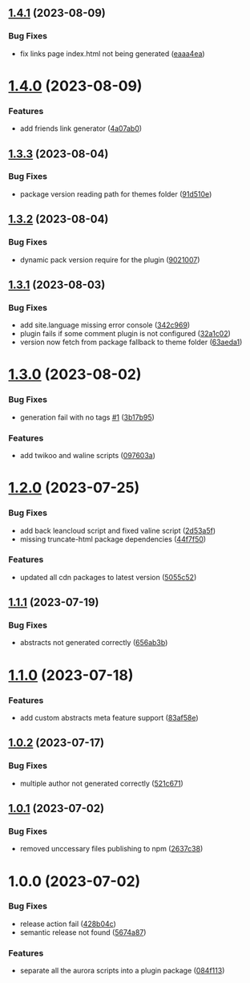 ## [1.4.1](https://github.com/auroral-ui/hexo-plugin-aurora/compare/v1.4.0...v1.4.1) (2023-08-09)


### Bug Fixes

* fix links page index.html not being generated ([eaaa4ea](https://github.com/auroral-ui/hexo-plugin-aurora/commit/eaaa4ea5d724092c8d07bfb868abeb01467bb7a1))

# [1.4.0](https://github.com/auroral-ui/hexo-plugin-aurora/compare/v1.3.3...v1.4.0) (2023-08-09)


### Features

* add friends link generator ([4a07ab0](https://github.com/auroral-ui/hexo-plugin-aurora/commit/4a07ab0b0ba001bd1d6b0cd2bf90bc44a080483f))

## [1.3.3](https://github.com/auroral-ui/hexo-plugin-aurora/compare/v1.3.2...v1.3.3) (2023-08-04)


### Bug Fixes

* package version reading path for themes folder ([91d510e](https://github.com/auroral-ui/hexo-plugin-aurora/commit/91d510ed9c6f29ca877a57eb59692360e9712575))

## [1.3.2](https://github.com/auroral-ui/hexo-plugin-aurora/compare/v1.3.1...v1.3.2) (2023-08-04)


### Bug Fixes

* dynamic pack version require for the plugin ([9021007](https://github.com/auroral-ui/hexo-plugin-aurora/commit/90210076cc14bc68c10845b903d632eea30f86ba))

## [1.3.1](https://github.com/auroral-ui/hexo-plugin-aurora/compare/v1.3.0...v1.3.1) (2023-08-03)


### Bug Fixes

* add site.language missing error console ([342c969](https://github.com/auroral-ui/hexo-plugin-aurora/commit/342c96971922b4e9804e2eee36ee7c294e1460c3))
* plugin fails if some comment plugin is not configured ([32a1c02](https://github.com/auroral-ui/hexo-plugin-aurora/commit/32a1c0231c60a6d05707869fc8c9560356079233))
* version now fetch from package fallback to theme folder ([63aeda1](https://github.com/auroral-ui/hexo-plugin-aurora/commit/63aeda182868c4746a5d1a26a965cca25ee56f58))

# [1.3.0](https://github.com/auroral-ui/hexo-plugin-aurora/compare/v1.2.0...v1.3.0) (2023-08-02)


### Bug Fixes

* generation fail with no tags [#1](https://github.com/auroral-ui/hexo-plugin-aurora/issues/1) ([3b17b95](https://github.com/auroral-ui/hexo-plugin-aurora/commit/3b17b9534ae40c1358e6d2f88a8fa3c895a5cc11))


### Features

* add twikoo and waline scripts ([097603a](https://github.com/auroral-ui/hexo-plugin-aurora/commit/097603ac16299cc8ebc0cc99b6b8c6ddada27c3b))

# [1.2.0](https://github.com/auroral-ui/hexo-plugin-aurora/compare/v1.1.1...v1.2.0) (2023-07-25)


### Bug Fixes

* add back leancloud script and fixed valine script ([2d53a5f](https://github.com/auroral-ui/hexo-plugin-aurora/commit/2d53a5fb4106db89e6b50f2c50535f9c3873b8ea))
* missing truncate-html package dependencies ([44f7f50](https://github.com/auroral-ui/hexo-plugin-aurora/commit/44f7f50872c1301133697dd483a4b83b3efe3df7))


### Features

* updated all cdn packages to latest version ([5055c52](https://github.com/auroral-ui/hexo-plugin-aurora/commit/5055c5251f79fbb33da9aa2ab5b2a6b0d72b2e1f))

## [1.1.1](https://github.com/auroral-ui/hexo-plugin-aurora/compare/v1.1.0...v1.1.1) (2023-07-19)


### Bug Fixes

* abstracts not generated correctly ([656ab3b](https://github.com/auroral-ui/hexo-plugin-aurora/commit/656ab3be21eff4141eef0e2a7acc90047a28a08d))

# [1.1.0](https://github.com/auroral-ui/hexo-plugin-aurora/compare/v1.0.2...v1.1.0) (2023-07-18)


### Features

* add custom abstracts meta feature support ([83af58e](https://github.com/auroral-ui/hexo-plugin-aurora/commit/83af58e6d7458538a824f37e13f1b35d4540b606))

## [1.0.2](https://github.com/auroral-ui/hexo-plugin-aurora/compare/v1.0.1...v1.0.2) (2023-07-17)


### Bug Fixes

* multiple author not generated correctly ([521c671](https://github.com/auroral-ui/hexo-plugin-aurora/commit/521c671cc89ff5e9f90170e76833fdc6b28bc58f))

## [1.0.1](https://github.com/auroral-ui/hexo-plugin-aurora/compare/v1.0.0...v1.0.1) (2023-07-02)


### Bug Fixes

* removed unccessary files publishing to npm ([2637c38](https://github.com/auroral-ui/hexo-plugin-aurora/commit/2637c3824e680ab20c5135833f2a2670f7d0b085))

# 1.0.0 (2023-07-02)


### Bug Fixes

* release action fail ([428b04c](https://github.com/auroral-ui/hexo-plugin-aurora/commit/428b04cc3401e23d1527d1e10c83071aa307d430))
* semantic release not found ([5674a87](https://github.com/auroral-ui/hexo-plugin-aurora/commit/5674a87f42c06fdd841438252ba1a8262bc357f2))


### Features

* separate all the aurora scripts into a plugin package ([084f113](https://github.com/auroral-ui/hexo-plugin-aurora/commit/084f1133987d33ac58df6a2c3aa57a8a9de1753d))
